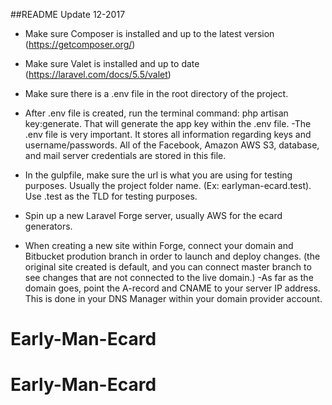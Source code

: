 ##README Update 12-2017

- Make sure Composer is installed and up to the latest version (https://getcomposer.org/)

- Make sure Valet is installed and up to date (https://laravel.com/docs/5.5/valet)

- Make sure there is a .env file in the root directory of the project.

- After .env file is created, run the terminal command: php artisan key:generate. That will generate the app key within the .env file.
	-The .env file is very important. It stores all information regarding keys and username/passwords. All of the Facebook, Amazon AWS S3, database, and mail server credentials are stored in this file. 

- In the gulpfile, make sure the url is what you are using for testing purposes. Usually the project folder name. (Ex: earlyman-ecard.test). Use .test as the TLD for testing purposes.

- Spin up a new Laravel Forge server, usually AWS for the ecard generators. 

- When creating a new site within Forge, connect your domain and Bitbucket prodution branch in order to launch and deploy changes. (the original site created is default, and you can connect master branch to see changes that are not connected to the live domain.)
	-As far as the domain goes, point the A-record and CNAME to your server IP address. This is done in your DNS Manager within your domain provider account. 
# Early-Man-Ecard
# Early-Man-Ecard
